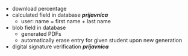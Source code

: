 - download percentage
- calculated field in database ***prijavnica***
  - user: name = first name + last name
- blob field in database
  - generated PDFs
  - automatically erase entry for given student upon new generation
- digital signature verification ***prijavnica***
